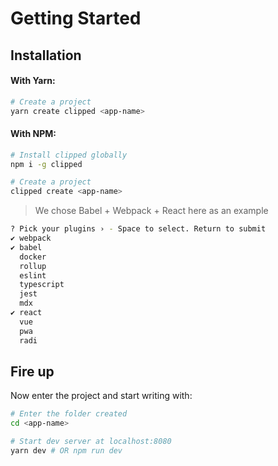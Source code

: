# Getting Started

## Installation

#### With Yarn:

```bash
# Create a project
yarn create clipped <app-name>
```

#### With NPM:

```bash
# Install clipped globally
npm i -g clipped

# Create a project
clipped create <app-name>
```

> We chose Babel + Webpack + React here as an example

```bash
? Pick your plugins › - Space to select. Return to submit
✔ webpack
✔ babel
  docker
  rollup
  eslint
  typescript
  jest
  mdx
✔ react
  vue
  pwa
  radi
```

## Fire up

Now enter the project and start writing with:

```bash
# Enter the folder created
cd <app-name>

# Start dev server at localhost:8080
yarn dev # OR npm run dev
```
